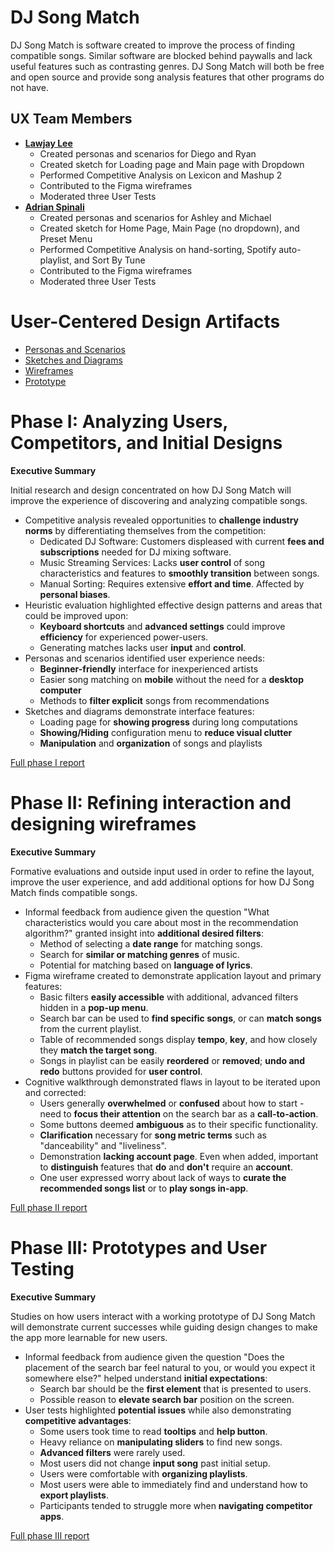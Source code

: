 <!-- !!! NOTE: Delete all parts of this file surrounded by three exclamation marks (including the exclamation marks themselves) and replace them with the appropriate content -- they are only instructions and shouldn't be in your report!!! -->

# DJ Song Match

<!-- !!!Brief introduction to the project and the problem it is intended to solve!!! -->

DJ Song Match is software created to improve the process of finding compatible songs. Similar software are blocked behind paywalls and lack useful features such as contrasting genres. DJ Song Match will both be free and open source and provide song analysis features that other programs do not have.

## UX Team Members

- **[Lawjay Lee](https://github.com/UsabilityEngineering/portfolio-Lomzem)**
  - Created personas and scenarios for Diego and Ryan
  - Created sketch for Loading page and Main page with Dropdown
  - Performed Competitive Analysis on Lexicon and Mashup 2
  - Contributed to the Figma wireframes
  - Moderated three User Tests
- **[Adrian Spinali](https://github.com/UsabilityEngineering/ux-journal-OblivionAXiS)**
  - Created personas and scenarios for Ashley and Michael
  - Created sketch for Home Page, Main Page (no dropdown), and Preset Menu
  - Performed Competitive Analysis on hand-sorting, Spotify auto-playlist, and Sort By Tune
  - Contributed to the Figma wireframes
  - Moderated three User Tests

# User-Centered Design Artifacts

- [Personas and Scenarios](personas/)
- [Sketches and Diagrams](sketches/)
- [Wireframes](wireframes/)
- [Prototype](#)

# Phase I: Analyzing Users, Competitors, and Initial Designs

**Executive Summary**

Initial research and design concentrated on how DJ Song Match will improve the experience of discovering and analyzing compatible songs.

- Competitive analysis revealed opportunities to **challenge industry norms** by differentiating themselves from the competition:
  - Dedicated DJ Software: Customers displeased with current **fees and subscriptions** needed for DJ mixing software.
  - Music Streaming Services: Lacks **user control** of song characteristics and features to **smoothly transition** between songs.
  - Manual Sorting: Requires extensive **effort and time**. Affected by **personal biases**.
  <!-- - Unsatisfactory Graphical User Interfaces: **Cluttered and confusing** app interactions make navigating apps frustrating. -->
- Heuristic evaluation highlighted effective design patterns and areas that could be improved upon:
  - **Keyboard shortcuts** and **advanced settings** could improve **efficiency** for experienced power-users.
  - Generating matches lacks user **input** and **control**.
- Personas and scenarios identified user experience needs:
  - **Beginner-friendly** interface for inexperienced artists
  - Easier song matching on **mobile** without the need for a **desktop computer**
  - Methods to **filter explicit** songs from recommendations
- Sketches and diagrams demonstrate interface features:
  - Loading page for **showing progress** during long computations
  - **Showing/Hiding** configuration menu to **reduce visual clutter**
  - **Manipulation** and **organization** of songs and playlists

[Full phase I report](phaseI/)

# Phase II: Refining interaction and designing wireframes

**Executive Summary**

Formative evaluations and outside input used in order to refine the layout, improve the user experience, and add additional options for how DJ Song Match finds compatible songs.

- Informal feedback from audience given the question "What characteristics would you care about most in the recommendation algorithm?" granted insight into **additional desired filters**:
  - Method of selecting a **date range** for matching songs.
  - Search for **similar or matching genres** of music.
  - Potential for matching based on **language of lyrics**.
- Figma wireframe created to demonstrate application layout and primary features:
  - Basic filters **easily accessible** with additional, advanced filters hidden in a **pop-up menu**.
  - Search bar can be used to **find specific songs**, or can **match songs** from the current playlist.
  - Table of recommended songs display **tempo**, **key**, and how closely they **match the target song**.
  - Songs in playlist can be easily **reordered** or **removed**; **undo and redo** buttons provided for **user control**.
- Cognitive walkthrough demonstrated flaws in layout to be iterated upon and corrected:
  - Users generally **overwhelmed** or **confused** about how to start - need to **focus their attention** on the search bar as a **call-to-action**.
  - Some buttons deemed **ambiguous** as to their specific functionality.
  - **Clarification** necessary for **song metric terms** such as "danceability" and "liveliness".
  - Demonstration **lacking account page**. Even when added, important to **distinguish** features that **do** and **don't** require an **account**.
  - One user expressed worry about lack of ways to **curate the recommended songs list** or to **play songs in-app**.

[Full phase II report](phaseII/)

# Phase III: Prototypes and User Testing

**Executive Summary**

Studies on how users interact with a working prototype of DJ Song Match will demonstrate current successes while guiding design changes to make the app more learnable for new users.

- Informal feedback from audience given the question "Does the placement of the search bar feel natural to you, or would you expect it somewhere else?" helped understand **initial expectations**:
  - Search bar should be the **first element** that is presented to users.
  - Possible reason to **elevate search bar** position on the screen.
- User tests highlighted **potential issues** while also demonstrating **competitive advantages**:
  - Some users took time to read **tooltips** and **help button**.
  - Heavy reliance on **manipulating sliders** to find new songs.
  - **Advanced filters** were rarely used.
  - Most users did not change **input song** past initial setup.
  - Users were comfortable with **organizing playlists**.
  - Most users were able to immediately find and understand how to **export playlists**.
  - Participants tended to struggle more when **navigating competitor apps**.

[Full phase III report](phaseIII/)
